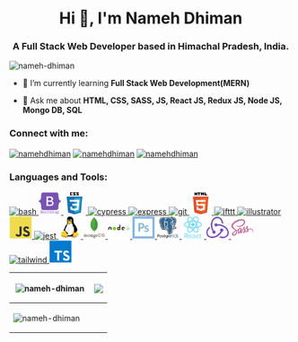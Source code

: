 <h1 align="center">Hi 👋, I'm Nameh Dhiman</h1>
<h3 align="center">A Full Stack Web Developer based in Himachal Pradesh, India.</h3>

<p align="left"> <img src="https://komarev.com/ghpvc/?username=nameh-dhiman&label=Profile%20views&color=0e75b6&style=flat" alt="nameh-dhiman" /> </p>

- 🌱 I’m currently learning **Full Stack Web Development(MERN)**

- 💬 Ask me about **HTML, CSS, SASS, JS, React JS, Redux JS, Node JS, Mongo DB, SQL**

<h3 align="left">Connect with me:</h3>
<p align="left">
<a href="https://codepen.io/namehdhiman" target="blank"><img align="center" src="https://raw.githubusercontent.com/rahuldkjain/github-profile-readme-generator/master/src/images/icons/Social/codepen.svg" alt="namehdhiman" height="30" width="40" /></a>
<a href="https://linkedin.com/in/namehdhiman" target="blank"><img align="center" src="https://raw.githubusercontent.com/rahuldkjain/github-profile-readme-generator/master/src/images/icons/Social/linked-in-alt.svg" alt="namehdhiman" height="30" width="40" /></a>
<a href="https://www.leetcode.com/namehdhiman" target="blank"><img align="center" src="https://raw.githubusercontent.com/rahuldkjain/github-profile-readme-generator/master/src/images/icons/Social/leet-code.svg" alt="namehdhiman" height="30" width="40" /></a>
</p>

<h3 align="left">Languages and Tools:</h3>

<p align="left"> <a href="https://www.gnu.org/software/bash/" target="_blank" rel="noreferrer"> <img src="https://img.icons8.com/plasticine/452/bash.png" alt="bash" width="40" height="40"/> </a> <a href="https://getbootstrap.com" target="_blank" rel="noreferrer"> <img src="https://raw.githubusercontent.com/devicons/devicon/master/icons/bootstrap/bootstrap-plain-wordmark.svg" alt="bootstrap" width="40" height="40"/> </a> <a href="https://www.w3schools.com/css/" target="_blank" rel="noreferrer"> <img src="https://raw.githubusercontent.com/devicons/devicon/master/icons/css3/css3-original-wordmark.svg" alt="css3" width="40" height="40"/> </a> <a href="https://www.cypress.io" target="_blank" rel="noreferrer"> <img src="https://iconape.com/wp-content/files/gj/370774/svg/370774.svg" alt="cypress" width="40" height="40"/> </a> <a href="https://expressjs.com" target="_blank" rel="noreferrer"> <img src="https://keenethics.com/wp-content/uploads/2021/10/Express.js.svg" alt="express" width="40" height="40"/> </a> <a href="https://git-scm.com/" target="_blank" rel="noreferrer"> <img src="https://www.vectorlogo.zone/logos/git-scm/git-scm-icon.svg" alt="git" width="40" height="40"/> </a> <a href="https://www.w3.org/html/" target="_blank" rel="noreferrer"> <img src="https://raw.githubusercontent.com/devicons/devicon/master/icons/html5/html5-original-wordmark.svg" alt="html5" width="40" height="40"/> </a> <a href="https://ifttt.com/" target="_blank" rel="noreferrer"> <img src="https://www.vectorlogo.zone/logos/ifttt/ifttt-ar21.svg" alt="ifttt" width="40" height="40"/> </a> <a href="https://www.adobe.com/in/products/illustrator.html" target="_blank" rel="noreferrer"> <img src="https://www.vectorlogo.zone/logos/adobe_illustrator/adobe_illustrator-icon.svg" alt="illustrator" width="40" height="40"/> </a> <a href="https://developer.mozilla.org/en-US/docs/Web/JavaScript" target="_blank" rel="noreferrer"> <img src="https://raw.githubusercontent.com/devicons/devicon/master/icons/javascript/javascript-original.svg" alt="javascript" width="40" height="40"/> </a> <a href="https://jestjs.io" target="_blank" rel="noreferrer"> <img src="https://www.vectorlogo.zone/logos/jestjsio/jestjsio-icon.svg" alt="jest" width="40" height="40"/> </a> <a href="https://www.linux.org/" target="_blank" rel="noreferrer"> <img src="https://raw.githubusercontent.com/devicons/devicon/master/icons/linux/linux-original.svg" alt="linux" width="40" height="40"/> </a> <a href="https://www.mongodb.com/" target="_blank" rel="noreferrer"> <img src="https://raw.githubusercontent.com/devicons/devicon/master/icons/mongodb/mongodb-original-wordmark.svg" alt="mongodb" width="40" height="40"/> </a> <a href="https://nodejs.org" target="_blank" rel="noreferrer"> <img src="https://raw.githubusercontent.com/devicons/devicon/master/icons/nodejs/nodejs-original-wordmark.svg" alt="nodejs" width="40" height="40"/> </a> <a href="https://www.photoshop.com/en" target="_blank" rel="noreferrer"> <img src="https://raw.githubusercontent.com/devicons/devicon/master/icons/photoshop/photoshop-line.svg" alt="photoshop" width="40" height="40"/> </a> <a href="https://www.postgresql.org" target="_blank" rel="noreferrer"> <img src="https://raw.githubusercontent.com/devicons/devicon/master/icons/postgresql/postgresql-original-wordmark.svg" alt="postgresql" width="40" height="40"/> </a> <a href="https://reactjs.org/" target="_blank" rel="noreferrer"> <img src="https://raw.githubusercontent.com/devicons/devicon/master/icons/react/react-original-wordmark.svg" alt="react" width="40" height="40"/> </a> <a href="https://redux.js.org" target="_blank" rel="noreferrer"> <img src="https://raw.githubusercontent.com/devicons/devicon/master/icons/redux/redux-original.svg" alt="redux" width="40" height="40"/> </a> <a href="https://sass-lang.com" target="_blank" rel="noreferrer"> <img src="https://raw.githubusercontent.com/devicons/devicon/master/icons/sass/sass-original.svg" alt="sass" width="40" height="40"/> </a> <a href="https://tailwindcss.com/" target="_blank" rel="noreferrer"> <img src="https://www.vectorlogo.zone/logos/tailwindcss/tailwindcss-icon.svg" alt="tailwind" width="40" height="40"/> </a> <a href="https://www.typescriptlang.org/" target="_blank" rel="noreferrer"> <img src="https://raw.githubusercontent.com/devicons/devicon/master/icons/typescript/typescript-original.svg" alt="typescript" width="40" height="40"/> </a> </p>

| <p>&nbsp;<img align="center" src="https://github-readme-stats.vercel.app/api?username=nameh-dhiman&show_icons=true&theme=dark&title_color=ffffff&text_color=5274ff&cache_seconds=1800&locale=en" alt="nameh-dhiman" /></p> | <p>&nbsp;<a href="#no_route"><img align="center" src="https://github-readme-stats.vercel.app/api/top-langs/?username=Nameh-Dhiman&layout=compact&theme=dark" /></a></p> |
| -- | --- |
| <p><img align="center" src="https://github-readme-streak-stats.herokuapp.com/?user=nameh-dhiman&theme=dark" alt="nameh-dhiman" /></p> | |

<!-- | <p>&nbsp;<img align="center" src="https://github-readme-stats.vercel.app/api?username=nameh-dhiman&show_icons=true&theme=dark&title_color=ffffff&text_color=5274ff&cache_seconds=1800&locale=en" alt="nameh-dhiman" /></p> | <p>&nbsp;<a href="#no_route"><img align="center" src="https://github-readme-stats.vercel.app/api/top-langs/?username=Nameh-Dhiman&layout=compact&theme=dark" /></a></p> |
| -- | -- |

<p>&nbsp;<img align="center" src="https://github-readme-stats.vercel.app/api?username=nameh-dhiman&show_icons=true&theme=dark&title_color=ffffff&text_color=5274ff&cache_seconds=1800&locale=en" alt="nameh-dhiman" />  &nbsp; &nbsp; <img align="center" src="https://github-readme-stats.vercel.app/api/top-langs/?username=Nameh-Dhiman&layout=compact&theme=dark" /></p>
<p>&nbsp;<img align="center" src="https://github-readme-streak-stats.herokuapp.com/?user=nameh-dhiman&theme=dark" alt="nameh-dhiman" /></p> -->
